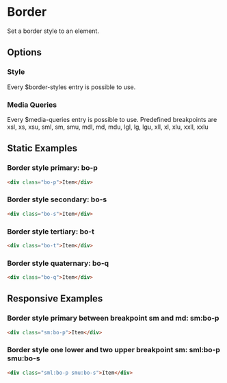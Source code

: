 # Border

Set a border style to an element.

## Options

### Style

Every \$border-styles entry is possible to use.

### Media Queries

Every \$media-queries entry is possible to use. Predefined breakpoints are xsl, xs, xsu, sml, sm, smu, mdl, md, mdu, lgl, lg, lgu, xll, xl, xlu, xxll, xxlu

## Static Examples

### Border style primary: **bo-p**

```html
<div class="bo-p">Item</div>
```

### Border style secondary: **bo-s**

```html
<div class="bo-s">Item</div>
```

### Border style tertiary: **bo-t**

```html
<div class="bo-t">Item</div>
```

### Border style quaternary: **bo-q**

```html
<div class="bo-q">Item</div>
```

## Responsive Examples

### Border style primary between breakpoint sm and md: **sm:bo-p**

```html
<div class="sm:bo-p">Item</div>
```

### Border style one lower and two upper breakpoint sm: **sml:bo-p smu:bo-s**

```html
<div class="sml:bo-p smu:bo-s">Item</div>
```
